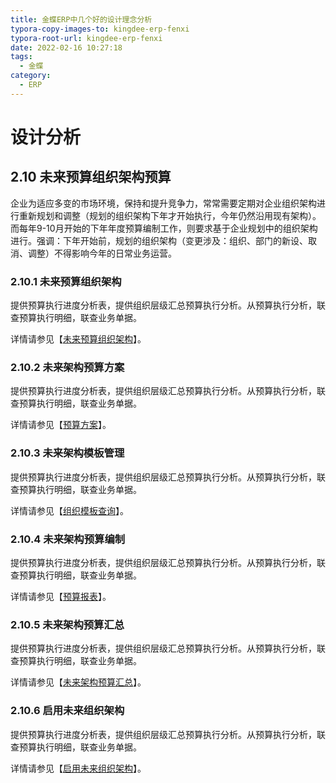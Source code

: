 ```yaml
---
title: 金蝶ERP中几个好的设计理念分析
typora-copy-images-to: kingdee-erp-fenxi
typora-root-url: kingdee-erp-fenxi
date: 2022-02-16 10:27:18
tags:
  - 金蝶
category:
  - ERP
---
```




# 设计分析



## 2.10 未来预算组织架构预算

企业为适应多变的市场环境，保持和提升竞争力，常常需要定期对企业组织架构进行重新规划和调整（规划的组织架构下年才开始执行，今年仍然沿用现有架构）。而每年9-10月开始的下年年度预算编制工作，则要求基于企业规划中的组织架构进行。强调：下年开始前，规划的组织架构（变更涉及：组织、部门的新设、取消、调整）不得影响今年的日常业务运营。

### 2.10.1 未来预算组织架构

提供预算执行进度分析表，提供组织层级汇总预算执行分析。从预算执行分析，联查预算执行明细，联查业务单据。

详情请参见【[未来预算组织架构](https://help.open.kingdee.com/dokuwiki/doku.php?id=未来预算组织架构)】。

### 2.10.2 未来架构预算方案

提供预算执行进度分析表，提供组织层级汇总预算执行分析。从预算执行分析，联查预算执行明细，联查业务单据。

详情请参见【[预算方案](https://help.open.kingdee.com/dokuwiki/doku.php?id=预算方案)】。

### 2.10.3 未来架构模板管理

提供预算执行进度分析表，提供组织层级汇总预算执行分析。从预算执行分析，联查预算执行明细，联查业务单据。

详情请参见【[组织模板查询](https://help.open.kingdee.com/dokuwiki/doku.php?id=组织模板查询)】。

### 2.10.4 未来架构预算编制

提供预算执行进度分析表，提供组织层级汇总预算执行分析。从预算执行分析，联查预算执行明细，联查业务单据。

详情请参见【[预算报表](https://help.open.kingdee.com/dokuwiki/doku.php?id=预算报表)】。

### 2.10.5 未来架构预算汇总

提供预算执行进度分析表，提供组织层级汇总预算执行分析。从预算执行分析，联查预算执行明细，联查业务单据。

详情请参见【[未来架构预算汇总](https://help.open.kingdee.com/dokuwiki/doku.php?id=未来架构预算汇总)】。

### 2.10.6 启用未来组织架构

提供预算执行进度分析表，提供组织层级汇总预算执行分析。从预算执行分析，联查预算执行明细，联查业务单据。

详情请参见【[启用未来组织架构](https://help.open.kingdee.com/dokuwiki/doku.php?id=启用未来组织架构)】。
